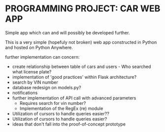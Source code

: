 # PROGRAMMING PROJECT: CAR WEB APP

Simple app which can and will possibly be developed further.

This is a very simple (hopefuly not broken) web app constructed in Python and hosted on Python Anywhere.

further implementation can concern:
* create relationship between table of cars and users - Who searched what license plate?
* implementation of 'good practices' within Flask architecture?
* search by VIN number
* database redesign on models.py?
* notifications
* further implementation of API call with advanced parameters
    * Requires search for vin number?
    * Implementation of the RegEx (re) module
* Utilization of cursors to handle queries easier??
* Utilization of cursors to handle queries easier?
* ideas that don't fall into the proof-of-concept prototype
